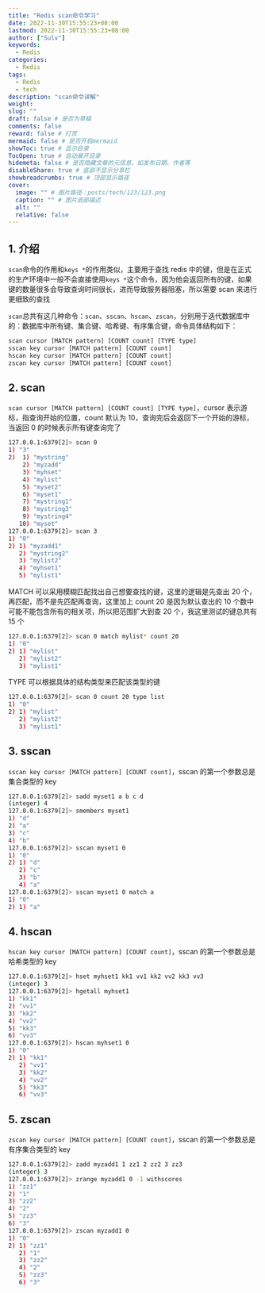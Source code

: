 ```yaml
---
title: "Redis scan命令学习"
date: 2022-11-30T15:55:23+08:00
lastmod: 2022-11-30T15:55:23+08:00
author: ["Sulv"]
keywords:
  - Redis
categories:
  - Redis
tags:
  - Redis
  - tech
description: "scan命令详解"
weight:
slug: ""
draft: false # 是否为草稿
comments: false
reward: false # 打赏
mermaid: false # 是否开启mermaid
showToc: true # 显示目录
TocOpen: true # 自动展开目录
hidemeta: false # 是否隐藏文章的元信息，如发布日期、作者等
disableShare: true # 底部不显示分享栏
showbreadcrumbs: true # 顶部显示路径
cover:
  image: "" # 图片路径：posts/tech/123/123.png
  caption: "" # 图片底部描述
  alt: ""
  relative: false
---
```


## 1. 介绍

`scan`命令的作用和`keys *`的作用类似，主要用于查找 redis 中的键，但是在正式的生产环境中一般不会直接使用`keys *`这个命令，因为他会返回所有的键，如果键的数量很多会导致查询时间很长，进而导致服务器阻塞，所以需要 scan 来进行更细致的查找

`scan`总共有这几种命令：`scan`、`sscan`、`hscan`、`zscan`，分别用于迭代数据库中的：数据库中所有键、集合键、哈希键、有序集合键，命令具体结构如下：

```bash
scan cursor [MATCH pattern] [COUNT count] [TYPE type]
sscan key cursor [MATCH pattern] [COUNT count]
hscan key cursor [MATCH pattern] [COUNT count]
zscan key cursor [MATCH pattern] [COUNT count]
```

## 2. scan

`scan cursor [MATCH pattern] [COUNT count] [TYPE type]`，cursor 表示游标，指查询开始的位置，count 默认为 10，查询完后会返回下一个开始的游标，当返回 0 的时候表示所有键查询完了

```bash
127.0.0.1:6379[2]> scan 0
1) "3"
2)  1) "mystring"
    2) "myzadd"
    3) "myhset"
    4) "mylist"
    5) "myset2"
    6) "myset1"
    7) "mystring1"
    8) "mystring3"
    9) "mystring4"
   10) "myset"
127.0.0.1:6379[2]> scan 3
1) "0"
2) 1) "myzadd1"
   2) "mystring2"
   3) "mylist2"
   4) "myhset1"
   5) "mylist1"
```

MATCH 可以采用模糊匹配找出自己想要查找的键，这里的逻辑是先查出 20 个，再匹配，而不是先匹配再查询，这里加上 count 20 是因为默认查出的 10 个数中可能不能包含所有的相关项，所以把范围扩大到查 20 个，我这里测试的键总共有 15 个

```bash
127.0.0.1:6379[2]> scan 0 match mylist* count 20
1) "0"
2) 1) "mylist"
   2) "mylist2"
   3) "mylist1"
```

TYPE 可以根据具体的结构类型来匹配该类型的键

```bash
127.0.0.1:6379[2]> scan 0 count 20 type list
1) "0"
2) 1) "mylist"
   2) "mylist2"
   3) "mylist1"
```

## 3. sscan

`sscan key cursor [MATCH pattern] [COUNT count]`，sscan 的第一个参数总是集合类型的 key

```bash
127.0.0.1:6379[2]> sadd myset1 a b c d
(integer) 4
127.0.0.1:6379[2]> smembers myset1
1) "d"
2) "a"
3) "c"
4) "b"
127.0.0.1:6379[2]> sscan myset1 0
1) "0"
2) 1) "d"
   2) "c"
   3) "b"
   4) "a"
127.0.0.1:6379[2]> sscan myset1 0 match a
1) "0"
2) 1) "a"
```

## 4. hscan

`hscan key cursor [MATCH pattern] [COUNT count]`，sscan 的第一个参数总是哈希类型的 key

```bash
127.0.0.1:6379[2]> hset myhset1 kk1 vv1 kk2 vv2 kk3 vv3
(integer) 3
127.0.0.1:6379[2]> hgetall myhset1
1) "kk1"
2) "vv1"
3) "kk2"
4) "vv2"
5) "kk3"
6) "vv3"
127.0.0.1:6379[2]> hscan myhset1 0
1) "0"
2) 1) "kk1"
   2) "vv1"
   3) "kk2"
   4) "vv2"
   5) "kk3"
   6) "vv3"
```

## 5. zscan

`zscan key cursor [MATCH pattern] [COUNT count]`，sscan 的第一个参数总是有序集合类型的 key

```bash
127.0.0.1:6379[2]> zadd myzadd1 1 zz1 2 zz2 3 zz3
(integer) 3
127.0.0.1:6379[2]> zrange myzadd1 0 -1 withscores
1) "zz1"
2) "1"
3) "zz2"
4) "2"
5) "zz3"
6) "3"
127.0.0.1:6379[2]> zscan myzadd1 0
1) "0"
2) 1) "zz1"
   2) "1"
   3) "zz2"
   4) "2"
   5) "zz3"
   6) "3"
```
